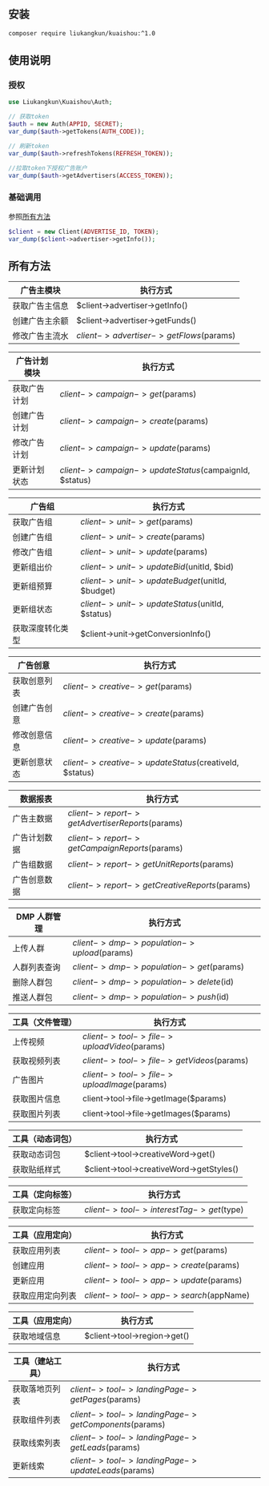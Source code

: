 ## 安装
```bash
composer require liukangkun/kuaishou:^1.0
```

## 使用说明

### 授权

```php
use Liukangkun\Kuaishou\Auth;

// 获取token
$auth = new Auth(APPID, SECRET);
var_dump($auth->getTokens(AUTH_CODE));

// 刷新token
var_dump($auth->refreshTokens(REFRESH_TOKEN));

//拉取token下授权广告账户
var_dump($auth->getAdvertisers(ACCESS_TOKEN));
```

### 基础调用

参照[所有方法](#所有方法)

```php
$client = new Client(ADVERTISE_ID, TOKEN);
var_dump($client->advertiser->getInfo());
```
## 所有方法

广告主模块|执行方式
---|---
获取广告主信息|$client->advertiser->getInfo()
创建广告主余额|$client->advertiser->getFunds()
修改广告主流水|$client->advertiser->getFlows($params)

广告计划模块|执行方式
---|---
获取广告计划|$client->campaign->get($params)
创建广告计划|$client->campaign->create($params)
修改广告计划|$client->campaign->update($params)
更新计划状态|$client->campaign->updateStatus($campaignId, $status)

广告组|执行方式
---|---
获取广告组|$client->unit->get($params)
创建广告组|$client->unit->create($params)
修改广告组|$client->unit->update($params)
更新组出价|$client->unit->updateBid($unitId, $bid)
更新组预算|$client->unit->updateBudget($unitId, $budget)
更新组状态|$client->unit->updateStatus($unitId, $status)
获取深度转化类型|$client->unit->getConversionInfo()

广告创意|执行方式
---|---
获取创意列表|$client->creative->get($params)
创建广告创意|$client->creative->create($params)
修改创意信息|$client->creative->update($params)
更新创意状态|$client->creative->updateStatus($creativeId, $status)

数据报表|执行方式
---|---
广告主数据|$client->report->getAdvertiserReports($params)
广告计划数据|$client->report->getCampaignReports($params)
广告组数据|$client->report->getUnitReports($params)
广告创意数据|$client->report->getCreativeReports($params)

DMP 人群管理|执行方式
---|---
上传人群|$client->dmp->population->upload($params)
人群列表查询|$client->dmp->population->get($params)
删除人群包|$client->dmp->population->delete($id)
推送人群包|$client->dmp->population->push($id)

工具（文件管理）|执行方式
---|---
上传视频|$client->tool->file->uploadVideo($params)
获取视频列表|$client->tool->file->getVideos($params)
广告图片|$client->tool->file->uploadImage($params)
获取图片信息|client->tool->file->getImage($params)
获取图片列表|client->tool->file->getImages($params)

工具（动态词包）|执行方式
---|---
获取动态词包|$client->tool->creativeWord->get()
获取贴纸样式|$client->tool->creativeWord->getStyles()

工具（定向标签）|执行方式
---|---
获取定向标签|$client->tool->interestTag->get($type)

工具（应用定向）|执行方式
---|---
获取应用列表|$client->tool->app->get($params)
创建应用|$client->tool->app->create($params)
更新应用|$client->tool->app->update($params)
获取应用定向列表|$client->tool->app->search($appName)

工具（应用定向）|执行方式
---|---
获取地域信息|$client->tool->region->get()

工具（建站工具）|执行方式
---|---
获取落地页列表|$client->tool->landingPage->getPages($params)
获取组件列表|$client->tool->landingPage->getComponents($params)
获取线索列表|$client->tool->landingPage->getLeads($params)
更新线索|$client->tool->landingPage->updateLeads($params)

